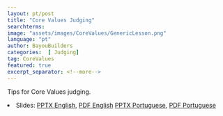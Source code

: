 ```yaml
---
layout: pt/post
title: "Core Values Judging"
searchterms:
image: "assets/images/CoreValues/GenericLesson.png"
language: "pt"
author: BayouBuilders
categories:  [ Judging]
tag: CoreValues
featured: true
excerpt_separator: <!--more-->
---
```

Tips for Core Values judging.
 <!--more-->

 <li class="ng-binding">Slides:
 <a href="/translations/en-us/CoreValues/CVJudging.pptx">PPTX English</a>,
 <a href="/translations/en-us/CoreValues/CVJudging.pdf">PDF English</a>
 <a href="/translations/pt-br/CoreValues/Avaliacao.pptx">PPTX Portuguese</a>,
 <a href="/translations/pt-br/CoreValues/Avaliacao.pdf">PDF Portuguese</a>
 </li>
